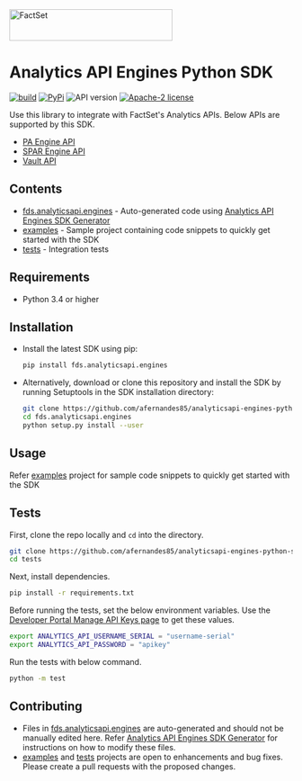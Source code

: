 <img alt="FactSet" src="https://www.factset.com/hubfs/Assets/images/factset-logo.svg" height="56" width="290">

# Analytics API Engines Python SDK

[![build](https://img.shields.io/github/workflow/status/afernandes85/analyticsapi-engines-python-sdk/CI)](https://github.com/afernandes85/analyticsapi-engines-python-sdk/actions?query=workflow%3ACI)
[![PyPi](https://img.shields.io/pypi/v/fds.analyticsapi.engines)](https://pypi.org/project/fds.analyticsapi.engines/)
![API version](https://img.shields.io/badge/API-v2-blue)
[![Apache-2 license](https://img.shields.io/badge/license-Apache2-brightgreen.svg)](https://www.apache.org/licenses/LICENSE-2.0)

Use this library to integrate with FactSet's Analytics APIs. Below APIs are supported by this SDK.

* [PA Engine API](https://developer.factset.com/api-catalog/pa-engine-api)
* [SPAR Engine API](https://developer.factset.com/api-catalog/spar-engine-api)
* [Vault API](https://developer.factset.com/api-catalog/vault-api)

## Contents

* [fds.analyticsapi.engines](fds.analyticsapi.engines) - Auto-generated code using [Analytics API Engines SDK Generator](https://github.com/afernandes85/analyticsapi-engines-sdk-generator)
* [examples](examples) - Sample project containing code snippets to quickly get started with the SDK  
* [tests](tests) - Integration tests

## Requirements

* Python 3.4 or higher

## Installation

* Install the latest SDK using pip:

  ```sh
  pip install fds.analyticsapi.engines
  ```

* Alternatively, download or clone this repository and install the SDK by  running Setuptools in the SDK installation directory:

  ```sh
  git clone https://github.com/afernandes85/analyticsapi-engines-python-sdk.git
  cd fds.analyticsapi.engines
  python setup.py install --user
  ```

## Usage

Refer [examples](examples) project for sample code snippets to quickly get started with the SDK

## Tests

First, clone the repo locally and `cd` into the directory.

```sh
git clone https://github.com/afernandes85/analyticsapi-engines-python-sdk.git
cd tests
```

Next, install dependencies.

```sh
pip install -r requirements.txt
```

Before running the tests, set the below environment variables. Use the [Developer Portal Manage API Keys page](https://developer.factset.com/manage-api-keys) to get these values.

```sh
export ANALYTICS_API_USERNAME_SERIAL = "username-serial"
export ANALYTICS_API_PASSWORD = "apikey"
```

Run the tests with below command.

```sh
python -m test
```

## Contributing

* Files in [fds.analyticsapi.engines](fds.analyticsapi.engines) are auto-generated and should not be manually edited here. Refer [Analytics API Engines SDK Generator](https://github.com/afernandes85/analyticsapi-engines-sdk-generator) for instructions on how to modify these files.
* [examples](examples) and [tests](tests) projects are open to enhancements and bug fixes. Please create a pull requests with the proposed changes.

